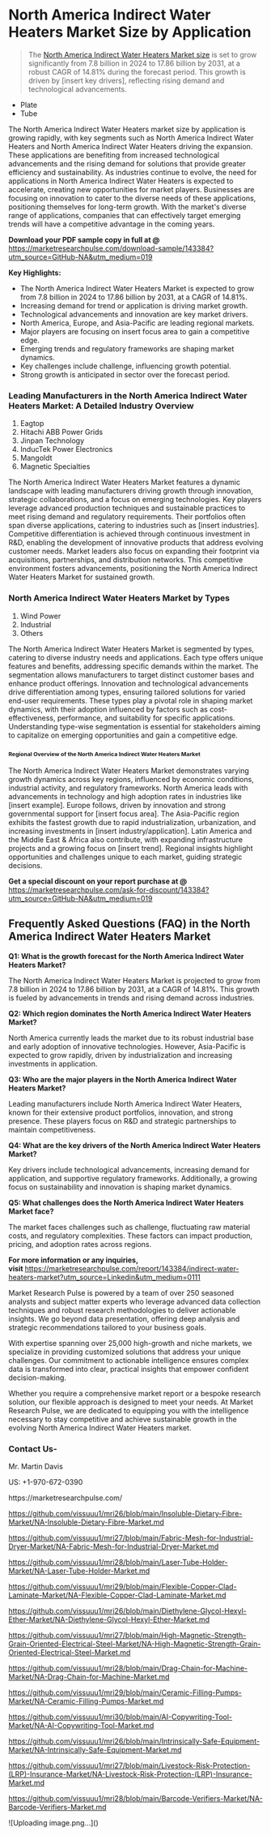 <h1>North America Indirect Water Heaters Market&nbsp;Size by Application</h1><blockquote><p>The <a href="https://marketresearchpulse.com/download-sample/143384?utm_source=GitHub-NA&amp;utm_medium=019">North America Indirect Water Heaters Market size</a> is set to grow significantly from 7.8 billion in 2024 to 17.86 billion by 2031, at a robust CAGR of 14.81% during the forecast period. This growth is driven by [insert key drivers], reflecting rising demand and technological advancements.</p></blockquote><ul><li>Plate<li> Tube</li></ul><p>The North America Indirect Water Heaters market size by application is growing rapidly, with key segments such as North America Indirect Water Heaters and North America Indirect Water Heaters driving the expansion. These applications are benefiting from increased technological advancements and the rising demand for solutions that provide greater efficiency and sustainability. As industries continue to evolve, the need for applications in North America Indirect Water Heaters is expected to accelerate, creating new opportunities for market players. Businesses are focusing on innovation to cater to the diverse needs of these applications, positioning themselves for long-term growth. With the market's diverse range of applications, companies that can effectively target emerging trends will have a competitive advantage in the coming years.</p><p><strong>Download your PDF sample copy in full at @ </strong><a href="https://marketresearchpulse.com/download-sample/143384?utm_source=GitHub-NA&amp;utm_medium=019">https://marketresearchpulse.com/download-sample/143384?utm_source=GitHub-NA&amp;utm_medium=019</a></p><p><strong>Key Highlights: </strong></p><ul><li>The North America Indirect Water Heaters Market is expected to grow from 7.8 billion in 2024 to 17.86 billion by 2031, at a CAGR of 14.81%.</li><li>Increasing demand for trend or application is driving market growth.</li><li>Technological advancements and innovation are key market drivers.</li><li>North America, Europe, and Asia-Pacific are leading regional markets.</li><li>Major players are focusing on insert focus area to gain a competitive edge.</li><li>Emerging trends and regulatory frameworks are shaping market dynamics.</li><li>Key challenges include challenge, influencing growth potential.</li><li>Strong growth is anticipated in sector over the forecast period.</li></ul><h3>Leading Manufacturers in the North America Indirect Water Heaters Market: A Detailed Industry Overview</h3><ol><li>Eagtop</li><li>Hitachi ABB Power Grids</li><li>Jinpan Technology</li><li>InducTek Power Electronics</li><li>Mangoldt</li><li>Magnetic Specialties</li></ol><div class="flex max-w-full flex-col flex-grow"><div class="min-h-8 text-message flex w-full flex-col items-end gap-2 whitespace-normal break-words [.text-message+&amp;]:mt-5" dir="auto" data-message-author-role="assistant" data-message-id="fd8432e4-4910-450d-b182-61b7bfb0a01f" data-message-model-slug="gpt-4o"><div class="flex w-full flex-col gap-1 empty:hidden first:pt-[3px]"><div class="markdown prose w-full break-words dark:prose-invert light"><p>The North America Indirect Water Heaters Market features a dynamic landscape with leading manufacturers driving growth through innovation, strategic collaborations, and a focus on emerging technologies. Key players leverage advanced production techniques and sustainable practices to meet rising demand and regulatory requirements. Their portfolios often span diverse applications, catering to industries such as [insert industries]. Competitive differentiation is achieved through continuous investment in R&amp;D, enabling the development of innovative products that address evolving customer needs. Market leaders also focus on expanding their footprint via acquisitions, partnerships, and distribution networks. This competitive environment fosters advancements, positioning the North America Indirect Water Heaters Market for sustained growth.</p></div></div></div></div><h3>North America Indirect Water Heaters Market by Types</h3><ol><li>Wind Power<li> Industrial<li> Others</li></ol><div class="flex max-w-full flex-col flex-grow"><div class="min-h-8 text-message flex w-full flex-col items-end gap-2 whitespace-normal break-words [.text-message+&amp;]:mt-5" dir="auto" data-message-author-role="assistant" data-message-id="084470be-0bb7-4664-bddf-5156b4f41249" data-message-model-slug="gpt-4o-mini"><div class="flex w-full flex-col gap-1 empty:hidden first:pt-[3px]"><div class="markdown prose w-full break-words dark:prose-invert light"><p>The North America Indirect Water Heaters Market is segmented by types, catering to diverse industry needs and applications. Each type offers unique features and benefits, addressing specific demands within the market. The segmentation allows manufacturers to target distinct customer bases and enhance product offerings. Innovation and technological advancements drive differentiation among types, ensuring tailored solutions for varied end-user requirements. These types play a pivotal role in shaping market dynamics, with their adoption influenced by factors such as cost-effectiveness, performance, and suitability for specific applications. Understanding type-wise segmentation is essential for stakeholders aiming to capitalize on emerging opportunities and gain a competitive edge.</p></div></div></div></div><h3><span style="font-size: 11px;">Regional Overview of the North America Indirect Water Heaters Market</span></h3><div class="flex max-w-full flex-col flex-grow"><div class="min-h-8 text-message flex w-full flex-col items-end gap-2 whitespace-normal break-words [.text-message+&amp;]:mt-5" dir="auto" data-message-author-role="assistant" data-message-id="e9038762-ce64-4e30-91c9-9bd413514231" data-message-model-slug="gpt-4o-mini"><div class="flex w-full flex-col gap-1 empty:hidden first:pt-[3px]"><div class="markdown prose w-full break-words dark:prose-invert light"><p>The North America Indirect Water Heaters Market demonstrates varying growth dynamics across key regions, influenced by economic conditions, industrial activity, and regulatory frameworks. North America leads with advancements in technology and high adoption rates in industries like [insert example]. Europe follows, driven by innovation and strong governmental support for [insert focus area]. The Asia-Pacific region exhibits the fastest growth due to rapid industrialization, urbanization, and increasing investments in [insert industry/application]. Latin America and the Middle East &amp; Africa also contribute, with expanding infrastructure projects and a growing focus on [insert trend]. Regional insights highlight opportunities and challenges unique to each market, guiding strategic decisions.</p></div></div></div></div><p><strong>Get a special discount on your report purchase at @ </strong><a href="https://marketresearchpulse.com/ask-for-discount/143384?utm_source=GitHub-NA&amp;utm_medium=019">https://marketresearchpulse.com/ask-for-discount/143384?utm_source=GitHub-NA&amp;utm_medium=019</a></p><h2>Frequently Asked Questions (FAQ) in the North America Indirect Water Heaters Market</h2><p><strong>Q1: What is the growth forecast for the North America Indirect Water Heaters Market?</strong></p><p>The North America Indirect Water Heaters Market is projected to grow from 7.8 billion in 2024 to 17.86 billion by 2031, at a CAGR of 14.81%. This growth is fueled by advancements in trends and rising demand across industries.</p><p><strong>Q2: Which region dominates the North America Indirect Water Heaters Market?</strong></p><p>North America currently leads the market due to its robust industrial base and early adoption of innovative technologies. However, Asia-Pacific is expected to grow rapidly, driven by industrialization and increasing investments in application.</p><p><strong>Q3: Who are the major players in the North America Indirect Water Heaters Market?</strong></p><p>Leading manufacturers include North America Indirect Water Heaters, known for their extensive product portfolios, innovation, and strong presence. These players focus on R&amp;D and strategic partnerships to maintain competitiveness.</p><p><strong>Q4: What are the key drivers of the North America Indirect Water Heaters Market?</strong></p><p>Key drivers include technological advancements, increasing demand for application, and supportive regulatory frameworks. Additionally, a growing focus on sustainability and innovation is shaping market dynamics.</p><p><strong>Q5: What challenges does the North America Indirect Water Heaters Market face?</strong></p><p>The market faces challenges such as challenge, fluctuating raw material costs, and regulatory complexities. These factors can impact production, pricing, and adoption rates across regions.</p><p><strong>For more information or any inquiries, visit&nbsp;</strong><a href="https://marketresearchpulse.com/report/143384/indirect-water-heaters-market?utm_source=Linkedin&utm_medium=0111">https://marketresearchpulse.com/report/143384/indirect-water-heaters-market?utm_source=Linkedin&utm_medium=0111</a></p><p>Market Research Pulse is powered by a team of over 250 seasoned analysts and subject matter experts who leverage advanced data collection techniques and robust research methodologies to deliver actionable insights. We go beyond data presentation, offering deep analysis and strategic recommendations tailored to your business goals.</p><p>With expertise spanning over 25,000 high-growth and niche markets, we specialize in providing customized solutions that address your unique challenges. Our commitment to actionable intelligence ensures complex data is transformed into clear, practical insights that empower confident decision-making.</p><p>Whether you require a comprehensive market report or a bespoke research solution, our flexible approach is designed to meet your needs. At Market Research Pulse, we are dedicated to equipping you with the intelligence necessary to stay competitive and achieve sustainable growth in the evolving North America Indirect Water Heaters market.</p><h3><strong>Contact Us-</strong></h3><p>Mr. Martin Davis</p><p>US: +1-970-672-0390</p><p>https://marketresearchpulse.com/</p><p><a href="https://github.com/vissuuu1/mri26/blob/main/Insoluble-Dietary-Fibre-Market/NA-Insoluble-Dietary-Fibre-Market.md">https://github.com/vissuuu1/mri26/blob/main/Insoluble-Dietary-Fibre-Market/NA-Insoluble-Dietary-Fibre-Market.md</a></p><p><a href="https://github.com/vissuuu1/mri27/blob/main/Fabric-Mesh-for-Industrial-Dryer-Market/NA-Fabric-Mesh-for-Industrial-Dryer-Market.md">https://github.com/vissuuu1/mri27/blob/main/Fabric-Mesh-for-Industrial-Dryer-Market/NA-Fabric-Mesh-for-Industrial-Dryer-Market.md</a></p><p><a href="https://github.com/vissuuu1/mri28/blob/main/Laser-Tube-Holder-Market/NA-Laser-Tube-Holder-Market.md">https://github.com/vissuuu1/mri28/blob/main/Laser-Tube-Holder-Market/NA-Laser-Tube-Holder-Market.md</a></p><p><a href="https://github.com/vissuuu1/mri29/blob/main/Flexible-Copper-Clad-Laminate-Market/NA-Flexible-Copper-Clad-Laminate-Market.md">https://github.com/vissuuu1/mri29/blob/main/Flexible-Copper-Clad-Laminate-Market/NA-Flexible-Copper-Clad-Laminate-Market.md</a></p><p><a href="https://github.com/vissuuu1/mri26/blob/main/Diethylene-Glycol-Hexyl-Ether-Market/NA-Diethylene-Glycol-Hexyl-Ether-Market.md">https://github.com/vissuuu1/mri26/blob/main/Diethylene-Glycol-Hexyl-Ether-Market/NA-Diethylene-Glycol-Hexyl-Ether-Market.md</a></p><p><a href="https://github.com/vissuuu1/mri27/blob/main/High-Magnetic-Strength-Grain-Oriented-Electrical-Steel-Market/NA-High-Magnetic-Strength-Grain-Oriented-Electrical-Steel-Market.md">https://github.com/vissuuu1/mri27/blob/main/High-Magnetic-Strength-Grain-Oriented-Electrical-Steel-Market/NA-High-Magnetic-Strength-Grain-Oriented-Electrical-Steel-Market.md</a></p><p><a href="https://github.com/vissuuu1/mri28/blob/main/Drag-Chain-for-Machine-Market/NA-Drag-Chain-for-Machine-Market.md">https://github.com/vissuuu1/mri28/blob/main/Drag-Chain-for-Machine-Market/NA-Drag-Chain-for-Machine-Market.md</a></p><p><a href="https://github.com/vissuuu1/mri29/blob/main/Ceramic-Filling-Pumps-Market/NA-Ceramic-Filling-Pumps-Market.md">https://github.com/vissuuu1/mri29/blob/main/Ceramic-Filling-Pumps-Market/NA-Ceramic-Filling-Pumps-Market.md</a></p><p><a href="https://github.com/vissuuu1/mri30/blob/main/AI-Copywriting-Tool-Market/NA-AI-Copywriting-Tool-Market.md">https://github.com/vissuuu1/mri30/blob/main/AI-Copywriting-Tool-Market/NA-AI-Copywriting-Tool-Market.md</a></p><p><a href="https://github.com/vissuuu1/mri26/blob/main/Intrinsically-Safe-Equipment-Market/NA-Intrinsically-Safe-Equipment-Market.md">https://github.com/vissuuu1/mri26/blob/main/Intrinsically-Safe-Equipment-Market/NA-Intrinsically-Safe-Equipment-Market.md</a></p><p><a href="https://github.com/vissuuu1/mri27/blob/main/Livestock-Risk-Protection-(LRP)-Insurance-Market/NA-Livestock-Risk-Protection-(LRP)-Insurance-Market.md">https://github.com/vissuuu1/mri27/blob/main/Livestock-Risk-Protection-(LRP)-Insurance-Market/NA-Livestock-Risk-Protection-(LRP)-Insurance-Market.md</a></p><p><a href="https://github.com/vissuuu1/mri28/blob/main/Barcode-Verifiers-Market/NA-Barcode-Verifiers-Market.md">https://github.com/vissuuu1/mri28/blob/main/Barcode-Verifiers-Market/NA-Barcode-Verifiers-Market.md</a></p>
![Uploading image.png…]()
